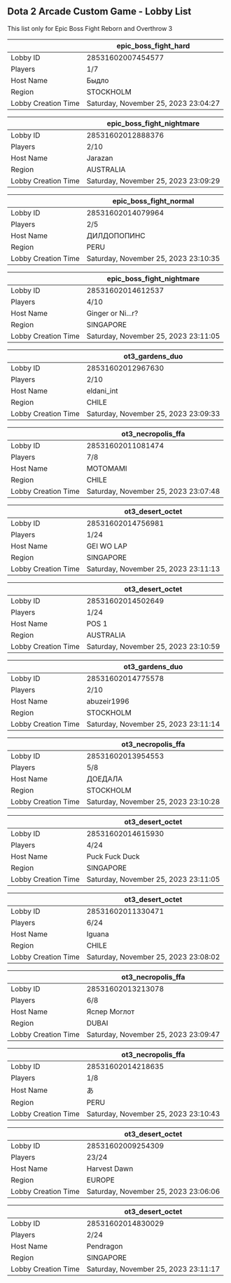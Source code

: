 ## Dota 2 Arcade Custom Game - Lobby List

This list only for Epic Boss Fight Reborn and Overthrow 3

|  | epic_boss_fight_hard |
| ------ | ------ |
| Lobby ID | 28531602007454577 |
| Players | 1/7 |
| Host Name | Быдло |
| Region | STOCKHOLM |
| Lobby Creation Time | Saturday, November 25, 2023 23:04:27 |


|  | epic_boss_fight_nightmare |
| ------ | ------ |
| Lobby ID | 28531602012888376 |
| Players | 2/10 |
| Host Name | Jarazan |
| Region | AUSTRALIA |
| Lobby Creation Time | Saturday, November 25, 2023 23:09:29 |


|  | epic_boss_fight_normal |
| ------ | ------ |
| Lobby ID | 28531602014079964 |
| Players | 2/5 |
| Host Name | ДИЛДОПОПИНС |
| Region | PERU |
| Lobby Creation Time | Saturday, November 25, 2023 23:10:35 |


|  | epic_boss_fight_nightmare |
| ------ | ------ |
| Lobby ID | 28531602014612537 |
| Players | 4/10 |
| Host Name | Ginger or Ni...r? |
| Region | SINGAPORE |
| Lobby Creation Time | Saturday, November 25, 2023 23:11:05 |


|  | ot3_gardens_duo |
| ------ | ------ |
| Lobby ID | 28531602012967630 |
| Players | 2/10 |
| Host Name | eldani_int |
| Region | CHILE |
| Lobby Creation Time | Saturday, November 25, 2023 23:09:33 |


|  | ot3_necropolis_ffa |
| ------ | ------ |
| Lobby ID | 28531602011081474 |
| Players | 7/8 |
| Host Name | MOTOMAMI |
| Region | CHILE |
| Lobby Creation Time | Saturday, November 25, 2023 23:07:48 |


|  | ot3_desert_octet |
| ------ | ------ |
| Lobby ID | 28531602014756981 |
| Players | 1/24 |
| Host Name | GEI WO LAP |
| Region | SINGAPORE |
| Lobby Creation Time | Saturday, November 25, 2023 23:11:13 |


|  | ot3_desert_octet |
| ------ | ------ |
| Lobby ID | 28531602014502649 |
| Players | 1/24 |
| Host Name | POS 1 |
| Region | AUSTRALIA |
| Lobby Creation Time | Saturday, November 25, 2023 23:10:59 |


|  | ot3_gardens_duo |
| ------ | ------ |
| Lobby ID | 28531602014775578 |
| Players | 2/10 |
| Host Name | abuzeir1996 |
| Region | STOCKHOLM |
| Lobby Creation Time | Saturday, November 25, 2023 23:11:14 |


|  | ot3_necropolis_ffa |
| ------ | ------ |
| Lobby ID | 28531602013954553 |
| Players | 5/8 |
| Host Name | ДОЕДАЛА |
| Region | STOCKHOLM |
| Lobby Creation Time | Saturday, November 25, 2023 23:10:28 |


|  | ot3_desert_octet |
| ------ | ------ |
| Lobby ID | 28531602014615930 |
| Players | 4/24 |
| Host Name | Puck Fuck Duck |
| Region | SINGAPORE |
| Lobby Creation Time | Saturday, November 25, 2023 23:11:05 |


|  | ot3_desert_octet |
| ------ | ------ |
| Lobby ID | 28531602011330471 |
| Players | 6/24 |
| Host Name | Iguana |
| Region | CHILE |
| Lobby Creation Time | Saturday, November 25, 2023 23:08:02 |


|  | ot3_necropolis_ffa |
| ------ | ------ |
| Lobby ID | 28531602013213078 |
| Players | 6/8 |
| Host Name | Яспер Моглот |
| Region | DUBAI |
| Lobby Creation Time | Saturday, November 25, 2023 23:09:47 |


|  | ot3_necropolis_ffa |
| ------ | ------ |
| Lobby ID | 28531602014218635 |
| Players | 1/8 |
| Host Name | あ |
| Region | PERU |
| Lobby Creation Time | Saturday, November 25, 2023 23:10:43 |


|  | ot3_desert_octet |
| ------ | ------ |
| Lobby ID | 28531602009254309 |
| Players | 23/24 |
| Host Name | Harvest Dawn |
| Region | EUROPE |
| Lobby Creation Time | Saturday, November 25, 2023 23:06:06 |


|  | ot3_desert_octet |
| ------ | ------ |
| Lobby ID | 28531602014830029 |
| Players | 2/24 |
| Host Name | Pendragon |
| Region | SINGAPORE |
| Lobby Creation Time | Saturday, November 25, 2023 23:11:17 |


